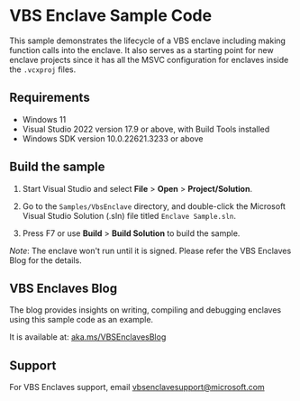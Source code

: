 VBS Enclave Sample Code
=======================

This sample demonstrates the lifecycle of a VBS enclave including making function calls into the enclave. It also serves as a starting point for new enclave projects since it has all the MSVC configuration for enclaves inside the `.vcxproj` files.

Requirements
------------

- Windows 11
- Visual Studio 2022 version 17.9 or above, with Build Tools installed
- Windows SDK version 10.0.22621.3233 or above


Build the sample
----------------

1.  Start Visual Studio and select **File** \> **Open** \> **Project/Solution**.

2.  Go to the `Samples/VbsEnclave` directory, and double-click the Microsoft Visual Studio Solution (.sln) file titled `Enclave Sample.sln`.

3.  Press F7 or use **Build** \> **Build Solution** to build the sample.

*Note*: The enclave won't run until it is signed. Please refer the VBS Enclaves Blog for the details.

VBS Enclaves Blog
---------------------------

The blog provides insights on writing, compiling and debugging enclaves using this sample code as an example.

It is available at: [aka.ms/VBSEnclavesBlog](https://aka.ms/VBSEnclavesBlog)

Support
-------

For VBS Enclaves support, email [vbsenclavesupport@microsoft.com](mailto:vbsenclavesupport@microsoft.com)
